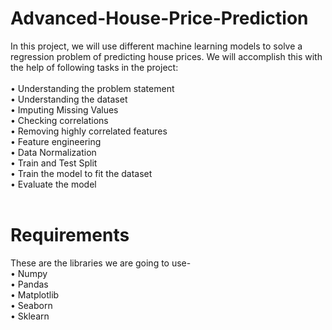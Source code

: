# Advanced-House-Price-Prediction <br />
In this project, we will use different machine learning models to solve a regression problem of predicting house prices. We will accomplish this with the help of following tasks in the project:<br />
<br />
•	Understanding the problem statement<br />
•	Understanding the dataset<br />
•	Imputing Missing Values<br />
•	Checking correlations<br />
•	Removing highly correlated features<br />
•	Feature engineering<br />
•	Data Normalization<br />
•	Train and Test Split<br />
•	Train the model to fit the dataset<br />
•	Evaluate the model<br />
<br />
# Requirements<br />
These are the libraries we are going to use-<br />
•	Numpy<br />
•	Pandas<br />
•	Matplotlib<br />
•	Seaborn<br />
•	Sklearn <br />

